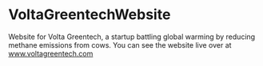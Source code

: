 # VoltaGreentechWebsite
Website for Volta Greentech, a startup battling global warming by reducing methane emissions from cows.
You can see the website live over at www.voltagreentech.com

